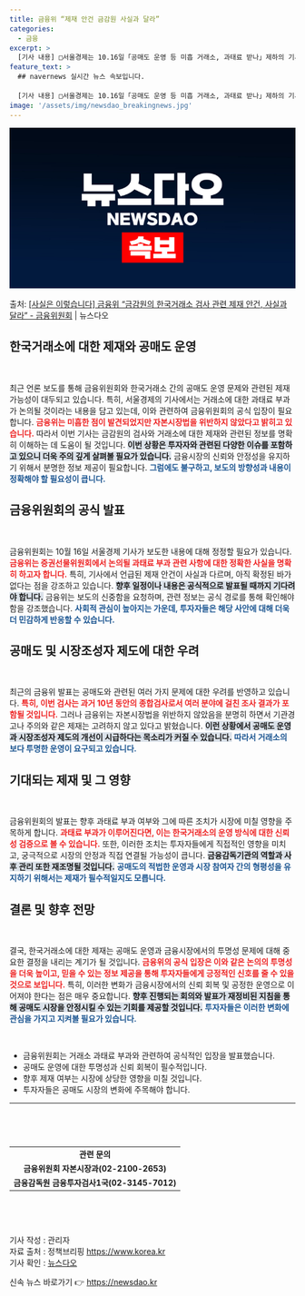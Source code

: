 ```yaml
---
title: 금융위 “제재 안건 금감원 사실과 달라”
categories:
  - 금융
excerpt: >
  [기사 내용] □서울경제는 10.16일「공매도 운영 등 미흡 거래소, 과태료 받나」제하의 기사에서 ㅇ금융위원…
feature_text: >
  ## navernews 실시간 뉴스 속보입니다.

  [기사 내용] □서울경제는 10.16일「공매도 운영 등 미흡 거래소, 과태료 받나」제하의 기사에서 ㅇ금융위원…
image: '/assets/img/newsdao_breakingnews.jpg'
---
```


![뉴스다오 속보](/assets/img/newsdao_breakingnews.jpg)

<p>출처: <a href="https://newsdao.kr/2180" rel="dofollow">[사실은 이렇습니다] 금융위 “금감원의 한국거래소 검사 관련 제재 안건, 사실과 달라” - 금융위원회</a> | 뉴스다오</p>

<h2 data-ke-size="size26">한국거래소에 대한 제재와 공매도 운영</h2>

<p data-ke-size="size16">&nbsp;</p>

최근 언론 보도를 통해 금융위원회와 한국거래소 간의 공매도 운영 문제와 관련된 제재 가능성이 대두되고 있습니다. 특히, 서울경제의 기사에서는 거래소에 대한 과태료 부과가 논의될 것이라는 내용을 담고 있는데, 이와 관련하여 금융위원회의 공식 입장이 필요합니다. <b><span style="color: #ee2323;">금융위는 미흡한 점이 발견되었지만 자본시장법을 위반하지 않았다고 밝히고 있습니다.</span></b> 따라서 이번 기사는 금감원의 검사와 거래소에 대한 제재와 관련된 정보를 명확히 이해하는 데 도움이 될 것입니다. <b><span style="background-color: #21538527;">이번 상황은 투자자와 관련된 다양한 이슈를 포함하고 있으니 더욱 주의 깊게 살펴볼 필요가 있습니다.</span></b> 금융시장의 신뢰와 안정성을 유지하기 위해서 분명한 정보 제공이 필요합니다. <b><span style="color: #1a5490;">그럼에도 불구하고, 보도의 방향성과 내용이 정확해야 할 필요성이 큽니다.</span></b> 

<h2 data-ke-size="size26">금융위원회의 공식 발표</h2>

<p data-ke-size="size16">&nbsp;</p>

금융위원회는 10월 16일 서울경제 기사가 보도한 내용에 대해 정정할 필요가 있습니다. <b><span style="color: #ee2323;">금융위는 증권선물위원회에서 논의될 과태료 부과 관련 사항에 대한 정확한 사실을 명확히 하고자 합니다.</span></b> 특히, 기사에서 언급된 제재 안건이 사실과 다르며, 아직 확정된 바가 없다는 점을 강조하고 있습니다. <b><span style="background-color: #21538527;">향후 일정이나 내용은 공식적으로 발표될 때까지 기다려야 합니다.</span></b>  금융위는 보도의 신중함을 요청하며, 관련 정보는 공식 경로를 통해 확인해야 함을 강조했습니다. <b><span style="color: #1a5490;">사회적 관심이 높아지는 가운데, 투자자들은 해당 사안에 대해 더욱더 민감하게 반응할 수 있습니다.</span></b> 

<h2 data-ke-size="size26">공매도 및 시장조성자 제도에 대한 우려</h2>

<p data-ke-size="size16">&nbsp;</p>

최근의 금융위 발표는 공매도와 관련된 여러 가지 문제에 대한 우려를 반영하고 있습니다. <b><span style="color: #ee2323;">특히, 이번 검사는 과거 10년 동안의 종합검사로서 여러 분야에 걸친 조사 결과가 포함될 것입니다.</span></b> 그러나 금융위는 자본시장법을 위반하지 않았음을 분명히 하면서 기관경고나 주의와 같은 제재는 고려하지 않고 있다고 밝혔습니다. <b><span style="background-color: #21538527;">이런 상황에서 공매도 운영과 시장조성자 제도의 개선이 시급하다는 목소리가 커질 수 있습니다.</span></b> <b><span style="color: #1a5490;">따라서 거래소의 보다 투명한 운영이 요구되고 있습니다.</span></b> 

<h2 data-ke-size="size26">기대되는 제재 및 그 영향</h2>

<p data-ke-size="size16">&nbsp;</p>

금융위원회의 발표는 향후 과태료 부과 여부와 그에 따른 조치가 시장에 미칠 영향을 주목하게 합니다. <b><span style="color: #ee2323;">과태료 부과가 이루어진다면, 이는 한국거래소의 운영 방식에 대한 신뢰성 검증으로 볼 수 있습니다.</span></b> 또한, 이러한 조치는 투자자들에게 직접적인 영향을 미치고, 궁극적으로 시장의 안정과 직접 연결될 가능성이 큽니다. <b><span style="background-color: #21538527;">금융감독기관의 역할과 사후 관리 또한 재조명될 것입니다.</span></b> <b><span style="color: #1a5490;">공매도의 적법한 운영과 시장 참여자 간의 형평성을 유지하기 위해서는 제재가 필수적일지도 모릅니다.</span></b> 

<h2 data-ke-size="size26">결론 및 향후 전망</h2>

<p data-ke-size="size16">&nbsp;</p>

결국, 한국거래소에 대한 제재는 공매도 운영과 금융시장에서의 투명성 문제에 대해 중요한 결정을 내리는 계기가 될 것입니다. <b><span style="color: #ee2323;">금융위의 공식 입장은 이와 같은 논의의 투명성을 더욱 높이고, 믿을 수 있는 정보 제공을 통해 투자자들에게 긍정적인 신호를 줄 수 있을 것으로 보입니다.</span></b> 특히, 이러한 변화가 금융시장에서의 신뢰 회복 및 공정한 운영으로 이어져야 한다는 점은 매우 중요합니다. <b><span style="background-color: #21538527;">향후 진행되는 회의와 발표가 재정비된 지침을 통해 공매도 시장을 안정시킬 수 있는 기회를 제공할 것입니다.</span></b> <b><span style="color: #1a5490;">투자자들은 이러한 변화에 관심을 가지고 지켜볼 필요가 있습니다.</span></b> 

<p data-ke-size="size16">&nbsp;</p>

<div>
    <ul>
        <li>금융위원회는 거래소 과태료 부과와 관련하여 공식적인 입장을 발표했습니다.</li>
        <li>공매도 운영에 대한 투명성과 신뢰 회복이 필수적입니다.</li>
        <li>향후 제재 여부는 시장에 상당한 영향을 미칠 것입니다.</li>
        <li>투자자들은 공매도 시장의 변화에 주목해야 합니다.</li>
    </ul>
</div>

<hr/>

<p data-ke-size="size16">&nbsp;</p>

<p data-ke-size="size16">&nbsp;</p>

<table>
    <tr>
        <td style="text-align: center; height: 17px;"><b>관련 문의</b></td>
    </tr>
    <tr>
        <td style="text-align: center; height: 17px;"><b>금융위원회 자본시장과(02-2100-2653)</b></td>
    </tr>
    <tr>
        <td style="text-align: center; height: 17px;"><b>금융감독원 금융투자검사1국(02-3145-7012)</b></td>
    </tr>
</table>

<p data-ke-size="size16">&nbsp;</p>

<p data-ke-size="size16">&nbsp;</p>

기사 작성 : 관리자<br>
자료 출처 : 정책브리핑 https://www.korea.kr<br>
기사 확인 : [뉴스다오](https://newsdao.kr/2180) 

신속 뉴스 바로가기 👉 <a href="https://newsdao.kr" rel="dofollow">https://newsdao.kr</a>


